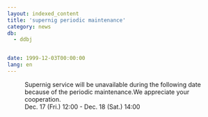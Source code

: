 ```yaml
---
layout: indexed_content
title: 'supernig periodic maintenance'
category: news
db:
  - ddbj


date: 1999-12-03T00:00:00
lang: en
---
```


<dd>Supernig service will be unavailable during the following date because of the periodic maintenance.We appreciate your cooperation.<br>
<dd>Dec. 17 (Fri.) 12:00 - Dec. 18 (Sat.) 14:00</dd>
</dd>
